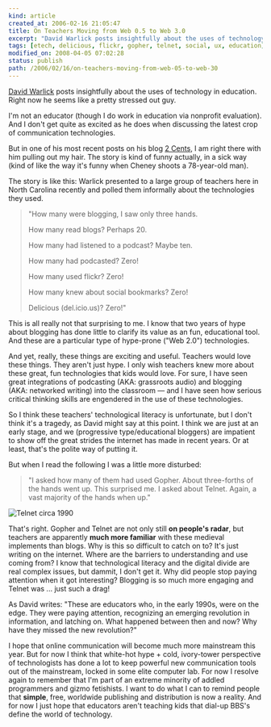```yaml
---
kind: article
created_at: 2006-02-16 21:05:47
title: On Teachers Moving from Web 0.5 to Web 3.0
excerpt: "David Warlick posts insightfully about the uses of technology in education. Right now he seems like a pretty stressed out guy."
tags: [etech, delicious, flickr, gopher, telnet, social, ux, education]
modified_on: 2008-04-05 07:02:28
status: publish 
path: /2006/02/16/on-teachers-moving-from-web-05-to-web-30
---
```


<a href="http://davidwarlick.com/2cents/2006/02/16/happy-birthday-jude/#comments">David Warlick</a> posts insightfully about the uses of technology in education. Right now he seems like a pretty stressed out guy. 

I'm not an educator (though I do work in education via nonprofit evaluation). And I don't get quite as excited as he does when discussing the latest crop of communication technologies.

But in one of his most recent posts on his blog <a href="http://davidwarlick.com/2cents/">2 Cents</a>, I am right there with him pulling out my hair. The story is kind of funny actually, in a sick way (kind of like the way it's funny when Cheney shoots a 78-year-old man). 

The story is like this: Warlick presented to a large group of teachers here in North Carolina recently and polled them informally about the technologies they used. 

<blockquote class="large">
"How many were blogging, I saw only three hands.

How many read blogs? Perhaps 20.

How many had listened to a podcast? Maybe ten.

How many had podcasted? Zero!

How many used flickr? Zero!

How many knew about social bookmarks? Zero!

Delicious (del.icio.us)? Zero!"
</blockquote>

This is all really not that surprising to me. I know that two years of hype about blogging has done little to clarify its value as an fun, educational tool. And these are a particular type of hype-prone ("Web 2.0") technologies. 

And yet, really, these things are exciting and useful. Teachers would love these things. They aren't just hype. I only wish teachers knew more about these great, fun technologies that kids would love. For sure, I have seen great integrations of podcasting (AKA: grassroots audio) and blogging (AKA: networked writing) into the classroom &mdash; and I have seen how serious critical thinking skills are engendered in the use of these technologies. 

So I think these teachers' technological literacy is unfortunate, but I don't think it's a tragedy, as David might say at this point. I think we are just at an early stage, and we (progressive type/educational bloggers) are impatient to show off the great strides the internet has made in recent years. Or at least, that's the polite way of putting it. 

But when I read the following I was a little more disturbed: 

<blockquote class="large">
"I asked how many of them had used Gopher. About three-forths of the hands went up. This surprised me. I asked about Telnet. Again, a vast majority of the hands when up."</blockquote>

<img src='/static/images/telnet.jpg' alt='Telnet circa 1990' />

That's right. Gopher and Telnet are not only still <strong>on people's radar</strong>, but teachers are apparently <strong>much more familiar</strong> with these medieval implements than blogs. Why is this so difficult to catch on to? It's just writing on the internet. Where are the barriers to understanding and use coming from? I know that technological literacy and the digital divide are real complex issues, but dammit, I don't get it. Why did people stop paying attention when it got interesting? Blogging is so much more engaging and Telnet was ... just such a drag!

 As David writes: "These are educators who, in the early 1990s, were on the edge. They were paying attention, recognizing an emerging revolution in information, and latching on. What happened between then and now? Why have they missed the new revolution?"

I hope that online communication will become much more mainstream this year. But for now I think that white-hot hype + cold, ivory-tower perspective of technologists has done a lot to keep powerful new communication tools out of the mainstream, locked in some elite computer lab. For now I resolve again to remember that I'm part of an extreme minority of addled programmers and gizmo fetishists. I want to do what I can to remind people that <strong>simple</strong>, free, worldwide publishing and distribution is now a reality. And for now I just hope that educators aren't teaching kids that dial-up BBS's define the world of technology. 